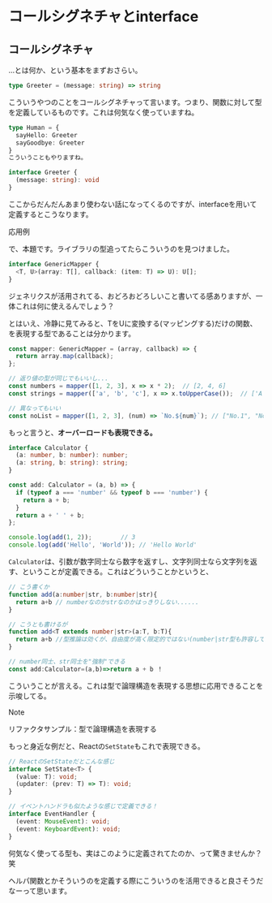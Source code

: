 # コールシグネチャとinterface

## コールシグネチャ

…とは何か、という基本をまずおさらい。

```typescript
type Greeter = (message: string) => string
```
こういうやつのことをコールシグネチャって言います。つまり、関数に対して型を定義しているものです。これは何気なく使っていますね。



```typescript
type Human = {
  sayHello: Greeter 
  sayGoodbye: Greeter 
}
こういうこともやりますね。
```


```typescript
interface Greeter {
  (message: string): void
}
```
ここからだんだんあまり使わない話になってくるのですが、interfaceを用いて定義するとこうなります。

応用例

で、本題です。ライブラリの型追ってたらこういうのを見つけました。



```typescript
interface GenericMapper {
  <T, U>(array: T[], callback: (item: T) => U): U[];
}
```
ジェネリクスが活用されてる、おどろおどろしいこと書いてる感ありますが、一体これは何に使えるんでしょう？

とはいえ、冷静に見てみると、TをUに変換する(マッピングする)だけの関数、を表現する型であることは分かります。



```typescript
const mapper: GenericMapper = (array, callback) => {
  return array.map(callback);
};

// 返り値の型が同じでもいいし...
const numbers = mapper([1, 2, 3], x => x * 2);  // [2, 4, 6]
const strings = mapper(['a', 'b', 'c'], x => x.toUpperCase());  // ['A', 'B', 'C']

// 異なってもいい
const noList = mapper([1, 2, 3], (num) => `No.${num}`); // ["No.1", "No.2", "No.3"]
```

もっと言うと、**オーバーロードも表現できる。**

```typescript
interface Calculator {
  (a: number, b: number): number;
  (a: string, b: string): string;
}

const add: Calculator = (a, b) => {
  if (typeof a === 'number' && typeof b === 'number') {
    return a + b;
  }
  return a + ' ' + b;
};

console.log(add(1, 2));        // 3
console.log(add('Hello', 'World')); // 'Hello World'
```
`Calculator`は、引数が数字同士なら数字を返すし、文字列同士なら文字列を返す、ということが定義できる。これはどういうことかというと、

```typescript
// こう書くか
function add(a:number|str, b:number|str){
  return a+b // numberなのかstrなのかはっきりしない......
}

// こうとも書けるが
function add<T extends number|str>(a:T, b:T){
  return a+b //型推論は効くが、自由度が高く限定的ではない(number|str型も許容してしまう)
}

// number同士、str同士を"強制"できる
const add:Calculator=(a,b)=>return a + b ！
```
こういうことが言える。これは型で論理構造を表現する思想に応用できることを示唆してる。

> [!NOTE]
> リファクタサンプル：型で論理構造を表現する

もっと身近な例だと、Reactの`SetState`もこれで表現できる。

```typescript
// ReactのSetStateだとこんな感じ
interface SetState<T> {
  (value: T): void;
  (updater: (prev: T) => T): void;
}

// イベントハンドラも似たような感じで定義できる！
interface EventHandler {
  (event: MouseEvent): void;
  (event: KeyboardEvent): void;
}
```
何気なく使ってる型も、実はこのように定義されてたのか、って驚きませんか？笑

ヘルパ関数とかそういうのを定義する際にこういうのを活用できると良さそうだなーって思います。
